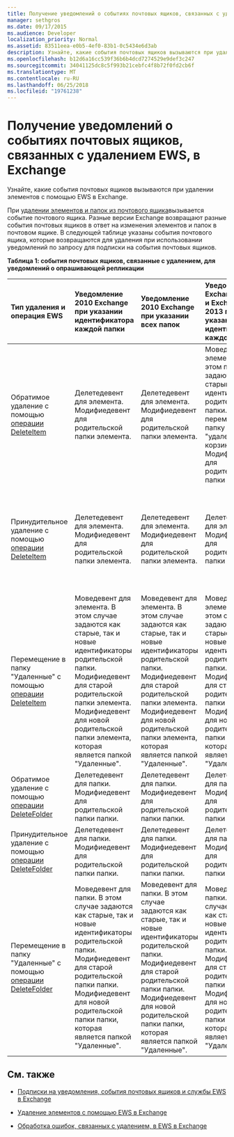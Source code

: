 ```yaml
---
title: Получение уведомлений о событиях почтовых ящиков, связанных с удалением EWS, в Exchange
manager: sethgros
ms.date: 09/17/2015
ms.audience: Developer
localization_priority: Normal
ms.assetid: 83511eea-e0b5-4ef0-83b1-0c5434e6d3ab
description: Узнайте, какие события почтовых ящиков вызываются при удалении элементов с помощью EWS в Exchange.
ms.openlocfilehash: b12d6a16cc539f36b6b4dcd7274529e9def3c247
ms.sourcegitcommit: 34041125dc8c5f993b21cebfc4f8b72f0fd2cb6f
ms.translationtype: MT
ms.contentlocale: ru-RU
ms.lasthandoff: 06/25/2018
ms.locfileid: "19761238"
---
```

# <a name="pull-notifications-for-ews-deletion-related-mailbox-events-in-exchange"></a>Получение уведомлений о событиях почтовых ящиков, связанных с удалением EWS, в Exchange

Узнайте, какие события почтовых ящиков вызываются при удалении элементов с помощью EWS в Exchange.
  
При [удалении элементов и папок из почтового ящика](deleting-items-by-using-ews-in-exchange.md)вызывается событие почтового ящика. Разные версии Exchange возвращают разные события почтовых ящиков в ответ на изменения элементов и папок в почтовом ящике. В следующей таблице указаны события почтового ящика, которые возвращаются для удаления при использовании уведомлений по запросу для подписки на события почтовых ящиков. 
  
**Таблица 1: события почтовых ящиков, связанные с удалением, для уведомлений о опрашивающей репликации**

|**Тип удаления и операция EWS**|**Уведомление 2010 Exchange при указании идентификатора каждой папки**|**Уведомление 2010 Exchange при указании всех папок**|**Уведомление Exchange Online и Exchange 2013 при указании идентификатора каждой папки**|**Exchange Online и Exchange 2013 при указании всех папок**|
|:-----|:-----|:-----|:-----|:-----|
|Обратимое удаление с помощью [операции DeleteItem](http://msdn.microsoft.com/library/3e26c416-fa12-476e-bfd2-5c1f4bb7b348%28Office.15%29.aspx) <br/> |Делетедевент для элемента.  <br/> Модифиедевент для родительской папки элемента.  <br/> |Делетедевент для элемента.  <br/> Модифиедевент для родительской папки элемента.  <br/> |Моведевент для элемента. В этом поле задаются и старый, и новый идентификаторы родительской папки. Элемент перемещается в папку "удаления" в корзине.  <br/> Модифиедевент для родительской папки элемента.  <br/> |Делетедевент для элемента.  <br/> Делетедевент для элемента из папки поиска по умолчанию AllItems.  <br/> Модифиедевент для родительской папки элемента.  <br/> |
|Принудительное удаление с помощью [операции DeleteItem](http://msdn.microsoft.com/library/3e26c416-fa12-476e-bfd2-5c1f4bb7b348%28Office.15%29.aspx) <br/> |Делетедевент для элемента.  <br/> Модифиедевент для родительской папки элемента.  <br/> |Делетедевент для элемента.  <br/> Модифиедевент для родительской папки элемента.  <br/> |Делетедевент для элемента.  <br/> Модифиедевент для родительской папки элемента.  <br/> |Делетедевент для элемента.  <br/> Делетедевент для элемента из папки поиска по умолчанию AllItems.  <br/> Модифиедевент для родительской папки элемента.  <br/> |
|Перемещение в папку "Удаленные" с помощью [операции DeleteItem](http://msdn.microsoft.com/library/3e26c416-fa12-476e-bfd2-5c1f4bb7b348%28Office.15%29.aspx) <br/> |Моведевент для элемента. В этом случае задаются как старые, так и новые идентификаторы родительской папки.  <br/> Модифиедевент для старой родительской папки элемента.  <br/> Модифиедевент для новой родительской папки элемента, которая является папкой "Удаленные".  <br/> |Моведевент для элемента. В этом случае задаются как старые, так и новые идентификаторы родительской папки.  <br/> Модифиедевент для старой родительской папки элемента.  <br/> Модифиедевент для новой родительской папки элемента, которая является папкой "Удаленные".  <br/> |Моведевент для элемента. В этом случае задаются как старые, так и новые идентификаторы родительской папки.  <br/> Модифиедевент для старой родительской папки элемента.  <br/> Модифиедевент для новой родительской папки элемента, которая является папкой "Удаленные".  <br/> |Делетедевент из папки поиска по умолчанию AllItems.  <br/> Креатедевент для элемента в папке AllItems  <br/> Модифиедевент для исходной родительской папки элемента.  <br/> Модифиедевент для папки "Удаленные".  <br/> |
|Обратимое удаление с помощью [операции DeleteFolder](http://msdn.microsoft.com/library/b0f92682-4895-4bcf-a4a1-e4c2e8403979%28Office.15%29.aspx) <br/> |Делетедевент для папки.  <br/> Модифиедевент для родительской папки папки.  <br/> |Делетедевент для папки.  <br/> Модифиедевент для родительской папки папки.  <br/> |Делетедевент для папки.  <br/> Модифиедевент для родительской папки папки.  <br/> |Делетедевент для папки.  <br/> Модифиедевент для родительской папки папки.  <br/> |
|Принудительное удаление с помощью [операции DeleteFolder](http://msdn.microsoft.com/library/b0f92682-4895-4bcf-a4a1-e4c2e8403979%28Office.15%29.aspx) <br/> |Делетедевент для папки.  <br/> Модифиедевент для родительской папки папки.  <br/> |Делетедевент для папки.  <br/> Модифиедевент для родительской папки папки.  <br/> |Делетедевент для папки.  <br/> Модифиедевент для родительской папки папки.  <br/> |Делетедевент для папки.  <br/> Модифиедевент для родительской папки папки.  <br/> |
|Перемещение в папку "Удаленные" с помощью [операции DeleteFolder](http://msdn.microsoft.com/library/b0f92682-4895-4bcf-a4a1-e4c2e8403979%28Office.15%29.aspx) <br/> |Моведевент для папки. В этом случае задаются как старые, так и новые идентификаторы родительской папки.  <br/> Модифиедевент для старой родительской папки папки.  <br/> Модифиедевент для новой родительской папки папки, которая является папкой "Удаленные".  <br/> |Моведевент для папки. В этом случае задаются как старые, так и новые идентификаторы родительской папки.  <br/> Модифиедевент для старой родительской папки папки.  <br/> Модифиедевент для новой родительской папки папки, которая является папкой "Удаленные".  <br/> |Моведевент для папки. В этом случае задаются как старые, так и новые идентификаторы родительской папки.  <br/> Модифиедевент для старой родительской папки папки.  <br/> Модифиедевент для новой родительской папки папки, которая является папкой "Удаленные".  <br/> |Модифиедевент для старой родительской папки папки.  <br/> Модифиедевент для новой родительской папки папки, которая является папкой "Удаленные".  <br/> |
   
## <a name="see-also"></a>См. также


- [Подписки на уведомления, события почтовых ящиков и службы EWS в Exchange](notification-subscriptions-mailbox-events-and-ews-in-exchange.md)
    
- [Удаление элементов с помощью EWS в Exchange](deleting-items-by-using-ews-in-exchange.md)
    
- [Обработка ошибок, связанных с удалением, в EWS в Exchange](handling-deletion-related-errors-in-ews-in-exchange.md)
    

